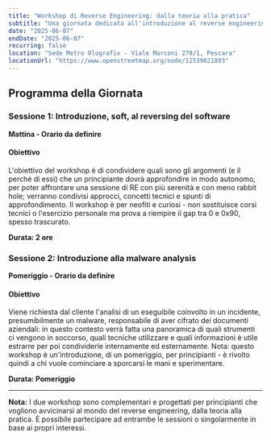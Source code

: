 ```yaml
---
title: "Workshop di Reverse Engineering: dalla teoria alla pratica"
subtitle: "Una giornata dedicata all'introduzione al reverse engineering e all'analisi di malware per principianti"
date: "2025-06-07"
endDate: "2025-06-07"
recurring: false
location: "Sede Metro Olografix - Viale Marconi 278/1, Pescara"
locationUrl: "https://www.openstreetmap.org/node/12539021893"
---
```


## Programma della Giornata

### **Sessione 1: Introduzione, soft, al reversing del software**
**Mattina - Orario da definire**

#### **Obiettivo**  
L'obiettivo del workshop è di condividere quali sono gli argomenti (e il perché di essi) che un principiante dovrà approfondire in modo autonomo, per poter affrontare una sessione di RE con più serenità e con meno rabbit hole; verranno condivisi approcci, concetti tecnici e spunti di approfondimento. Il workshop è per neofiti e curiosi - non sostituisce corsi tecnici o l'esercizio personale ma prova a riempire il gap tra 0 e 0x90, spesso trascurato.

**Durata: 2 ore**

### **Sessione 2: Introduzione alla malware analysis**
**Pomeriggio - Orario da definire**

#### **Obiettivo**
Viene richiesta dal cliente l'analisi di un eseguibile coinvolto in un incidente, presumibilmente un malware, responsabile di aver cifrato dei documenti aziendali: in questo contesto verrà fatta una panoramica di quali strumenti ci vengono in soccorso, quali tecniche utilizzare e quali informazioni è utile estrarre per poi condividerle internamente ed esternamente. Nota: questo workshop è un'introduzione, di un pomeriggio, per principianti - è rivolto quindi a chi vuole cominciare a sporcarsi le mani e sperimentare.

**Durata: Pomeriggio**

---

**Nota:** I due workshop sono complementari e progettati per principianti che vogliono avvicinarsi al mondo del reverse engineering, dalla teoria alla pratica. È possibile partecipare ad entrambe le sessioni o singolarmente in base ai propri interessi.